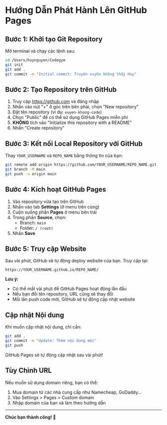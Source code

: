 # Hướng Dẫn Phát Hành Lên GitHub Pages

## Bước 1: Khởi tạo Git Repository

Mở terminal và chạy các lệnh sau:

```bash
cd /Users/huynguyen/Codegym
git init
git add .
git commit -m "Initial commit: Truyện xuyên không thầy Huy"
```

## Bước 2: Tạo Repository trên GitHub

1. Truy cập https://github.com và đăng nhập
2. Nhấn vào nút "+" ở góc trên bên phải, chọn "New repository"
3. Đặt tên repository (ví dụ: `xuyen-khong-code`)
4. Chọn "Public" để có thể sử dụng GitHub Pages miễn phí
5. **KHÔNG** tích vào "Initialize this repository with a README"
6. Nhấn "Create repository"

## Bước 3: Kết nối Local Repository với GitHub

Thay `YOUR_USERNAME` và `REPO_NAME` bằng thông tin của bạn:

```bash
git remote add origin https://github.com/YOUR_USERNAME/REPO_NAME.git
git branch -M main
git push -u origin main
```

## Bước 4: Kích hoạt GitHub Pages

1. Vào repository vừa tạo trên GitHub
2. Nhấn vào tab **Settings** (ở menu trên cùng)
3. Cuộn xuống phần **Pages** ở menu bên trái
4. Trong phần **Source**, chọn:
   - Branch: `main`
   - Folder: `/ (root)`
5. Nhấn **Save**

## Bước 5: Truy cập Website

Sau vài phút, GitHub sẽ tự động deploy website của bạn. Truy cập tại:

```
https://YOUR_USERNAME.github.io/REPO_NAME/
```

**Lưu ý:** 
- Có thể mất vài phút để GitHub Pages hoạt động lần đầu
- Nếu bạn đổi tên repository, URL cũng sẽ thay đổi
- Mỗi lần push code mới, GitHub sẽ tự động cập nhật website

## Cập nhật Nội dung

Khi muốn cập nhật nội dung, chỉ cần:

```bash
git add .
git commit -m "Update: Thêm nội dung mới"
git push
```

GitHub Pages sẽ tự động cập nhật sau vài phút!

## Tùy Chỉnh URL

Nếu muốn sử dụng domain riêng, bạn có thể:
1. Mua domain từ các nhà cung cấp như Namecheap, GoDaddy...
2. Vào Settings > Pages > Custom domain
3. Nhập domain của bạn và làm theo hướng dẫn

---

**Chúc bạn thành công! 🚀**

